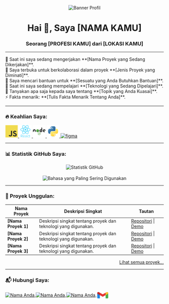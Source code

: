 <p align="center">
  <img src="URL_GAMBAR_HEADER_ANDA" alt="Banner Profil" width="800"/>
</p>

<h1 align="center">Hai 👋, Saya [NAMA KAMU]</h1>
<h3 align="center">Seorang [PROFESI KAMU] dari [LOKASI KAMU]</h3>

---

<p align="left">
  🔭 Saat ini saya sedang mengerjakan **[Nama Proyek yang Sedang Dikerjakan]**. <br>
  👯 Saya terbuka untuk berkolaborasi dalam proyek **[Jenis Proyek yang Diminati]**. <br>
  🤝 Saya mencari bantuan untuk **[Sesuatu yang Anda Butuhkan Bantuan]**. <br>
  🌱 Saat ini saya sedang mempelajari **[Teknologi yang Sedang Dipelajari]**. <br>
  💬 Tanyakan apa saja kepada saya tentang **[Topik yang Anda Kuasai]**. <br>
  ⚡ Fakta menarik: **[Tulis Fakta Menarik Tentang Anda]**.
</p>

---

<h3 align="left">🔥 Keahlian Saya:</h3>
<p align="left">
  <a href="https://developer.mozilla.org/en-US/docs/Web/JavaScript" target="_blank" rel="noreferrer">
    <img src="https://raw.githubusercontent.com/devicons/devicon/master/icons/javascript/javascript-original.svg" alt="javascript" width="40" height="40"/>
  </a>
  <a href="https://reactjs.org/" target="_blank" rel="noreferrer">
    <img src="https://raw.githubusercontent.com/devicons/devicon/master/icons/react/react-original-wordmark.svg" alt="react" width="40" height="40"/>
  </a>
  <a href="https://nodejs.org" target="_blank" rel="noreferrer">
    <img src="https://raw.githubusercontent.com/devicons/devicon/master/icons/nodejs/nodejs-original-wordmark.svg" alt="nodejs" width="40" height="40"/>
  </a>
  <a href="https://www.python.org" target="_blank" rel="noreferrer">
    <img src="https://raw.githubusercontent.com/devicons/devicon/master/icons/python/python-original.svg" alt="python" width="40" height="40"/>
  </a>
  <a href="https://www.figma.com/" target="_blank" rel="noreferrer">
    <img src="https://www.vectorlogo.zone/logos/figma/figma-icon.svg" alt="figma" width="40" height="40"/>
  </a>
</p>

---

<h3 align="left">📊 Statistik GitHub Saya:</h3>
<p align="center">
  <img align="center" src="https://github-readme-stats.vercel.app/api?username=USERNAME-GITHUB-KAMU&show_icons=true&locale=en&theme=tokyonight" alt="Statistik GitHub" />
  <br><br>
  <img align="center" src="https://github-readme-stats.vercel.app/api/top-langs?username=USERNAME-GITHUB-KAMU&layout=compact&langs_count=7&theme=tokyonight" alt="Bahasa yang Paling Sering Digunakan" />
</p>

---

<h3 align="left">🚀 Proyek Unggulan:</h3>

| Nama Proyek                                       | Deskripsi Singkat                                        | Tautan                                            |
| ------------------------------------------------- | -------------------------------------------------------- | ------------------------------------------------- |
| **[Nama Proyek 1]** | Deskripsi singkat tentang proyek dan teknologi yang digunakan. | [Repositori](URL_REPOSITORI_PROYEK_1) \| [Demo](URL_DEMO_LIVE_1) |
| **[Nama Proyek 2]** | Deskripsi singkat tentang proyek dan teknologi yang digunakan. | [Repositori](URL_REPOSITORI_PROYEK_2) \| [Demo](URL_DEMO_LIVE_2) |
| **[Nama Proyek 3]** | Deskripsi singkat tentang proyek dan teknologi yang digunakan. | [Repositori](URL_REPOSITORI_PROYEK_3) \| [Demo](URL_DEMO_LIVE_3) |

<p align="right"><a href="https://github.com/USERNAME-GITHUB-KAMU?tab=repositories">Lihat semua proyek...</a></p>

---

<h3 align="left">📬 Hubungi Saya:</h3>
<p align="left">
  <a href="https://linkedin.com/in/USERNAME-LINKEDIN-ANDA" target="blank">
    <img align="center" src="https://raw.githubusercontent.com/rahuldkjain/github-profile-readme-generator/master/src/images/icons/Social/linked-in-alt.svg" alt="Nama Anda" height="30" width="40" />
  </a>
  <a href="https://twitter.com/USERNAME-TWITTER-ANDA" target="blank">
    <img align="center" src="https://raw.githubusercontent.com/rahuldkjain/github-profile-readme-generator/master/src/images/icons/Social/twitter.svg" alt="Nama Anda" height="30" width="40" />
  </a>
  <a href="https://instagram.com/USERNAME-INSTAGRAM-ANDA" target="blank">
    <img align="center" src="https://raw.githubusercontent.com/rahuldkjain/github-profile-readme-generator/master/src/images/icons/Social/instagram.svg" alt="Nama Anda" height="30" width="40" />
  </a>
  <a href="mailto:ALAMAT-EMAIL-ANDA" target="blank">
    <img align="center" src="https://raw.githubusercontent.com/rahuldkjain/github-profile-readme-generator/master/src/images/icons/Social/gmail.svg" alt="Email" height="30" width="40" />
  </a>
</p>